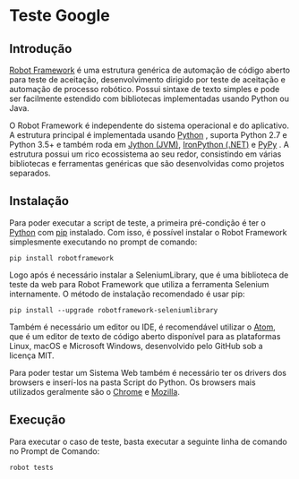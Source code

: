 Teste Google
===============


Introdução
------------
<a href="http://robotframework.org">Robot Framework</a> é uma estrutura genérica de automação de código aberto para teste de aceitação, desenvolvimento dirigido por teste de aceitação e automação de processo robótico. Possui sintaxe de texto simples e pode ser facilmente estendido com bibliotecas implementadas usando Python ou Java.

O Robot Framework é independente do sistema operacional e do aplicativo. A estrutura principal é implementada usando <a href="http://python.org">Python</a> , suporta Python 2.7 e Python 3.5+ e também roda em <a href="http://jython.org">Jython (JVM)</a>, <a href="http://ironpython.net">IronPython (.NET)</a> e <a href="http://pypy.org">PyPy</a> . A estrutura possui um rico ecossistema ao seu redor, consistindo em várias bibliotecas e ferramentas genéricas que são desenvolvidas como projetos separados.

Instalação
------------
Para poder executar a script de teste, a primeira pré-condição é ter o  <a href="http://python.org">Python</a> com <a href="http://pip-installer.org">pip</a> instalado. Com isso, é possível instalar o Robot Framework simplesmente executando no prompt de comando:
   
    pip install robotframework

Logo após é necessário instalar a SeleniumLibrary, que é uma biblioteca de teste da web para Robot Framework que utiliza a ferramenta Selenium internamente. O método de instalação recomendado é usar pip:

    pip install --upgrade robotframework-seleniumlibrary

Também é necessário um editor ou IDE, é recomendável utilizar o <a href="https://atom.io/">Atom</a>, que é um editor de texto de código aberto disponível para as plataformas Linux, macOS e Microsoft Windows, desenvolvido pelo GitHub sob a licença MIT.

Para poder testar um Sistema Web também é necessário ter os drivers dos browsers e inserí-los na pasta Script do Python. Os browsers mais utilizados geralmente são o <a href="https://chromedriver.chromium.org/downloads">Chrome</a> e <a href="https://github.com/mozilla/geckodriver/releases">Mozilla</a>.

Execução
------------
Para executar o caso de teste, basta executar a seguinte linha de comando no Prompt de Comando:

    robot tests
